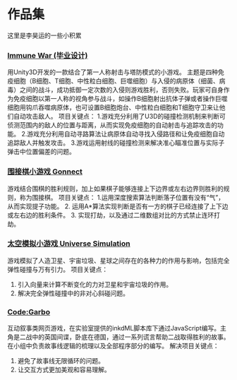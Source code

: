 # 作品集

这里是李昊运的一些小积累

### [Immune War (毕业设计)](https://github.com/andydenost/HaoyunLi_Portfolio/tree/master/Thesis_Immune_War)
用Unity3D开发的一款结合了第一人称射击与塔防模式的小游戏。
主题是四种免疫细胞（B细胞、T细胞、中性粒白细胞、巨噬细胞）与入侵的病原体（细菌、病毒）之间的战斗，成功抵御一定次数的入侵则游戏胜利，否则失败。玩家可自身作为免疫细胞以第一人称的视角参与战斗，如操作B细胞射出抗体子弹或者操作巨噬细胞用钩爪吞噬病原体，也可设置B细胞炮台、中性粒白细胞和T细胞守卫来让他们自动攻击敌人。
项目关键点：
1.游戏充分利用了U3D的碰撞检测机制来判断可侦测范围内的敌人的位置与距离，从而实现免疫细胞的自动射击与追踪攻击的功能。
2.游戏充分利用自动寻路算法让病原体自动寻找入侵路径和让免疫细胞自动追踪敌人并触发攻击。
3.游戏运用射线的碰撞检测来解决准心瞄准位置与实际子弹击中位置偏差的问题。

### [围接棋小游戏 Gonnect](https://github.com/andydenost/HaoyunLi_Portfolio/Gonnect/)
游戏结合围棋的胜利规则，加上如果棋子能够连接上下边界或左右边界则胜利的规则，称为围接棋。
项目关键点：
1.运用深度搜索算法判断落子位置有没有“气”，从而实现提子功能。
2. 运用A\*算法实现判断是否有一方的棋子已经连接了上下边或左右边的胜利条件。
3. 实现打劫，以及通过二维数组对比的方式禁止连环打劫。

### [太空模拟小游戏 Universe Simulation](https://github.com/andydenost/HaoyunLi_Portfolio/Universe_Simulation/LiHaoyun_SimVersion4/)
游戏模拟了人造卫星、宇宙垃圾、星球之间存在的各种力的作用与影响，包括完全弹性碰撞与万有引力。
项目关键点：
1. 引入向量来计算不断变化的力对卫星和宇宙垃圾的作用。
2. 解决完全弹性碰撞中的非对心斜碰问题。

### [Code:Garbo](https://github.com/andydenost/HaoyunLi_Portfolio/Code_Garbo/)
互动叙事类网页游戏，在实验室提供的inkdML脚本库下通过JavaScript编写。主角是二战中的英国间谍，卧底在德国，通过一系列谎言帮助二战取得胜利的故事。
在小组中负责故事线逻辑的梳理以及全部程序部分的编写。
解决项目关键点：
1. 避免了故事线无限循环的问题。
2. 让交互方式更加美观和容易理解。

